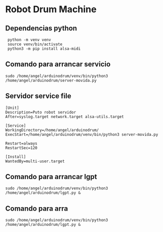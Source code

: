 # Robot Drum Machine

## Dependencias python

```shell
 python -m venv venv 
 source venv/bin/activate
 python3 -m pip install alsa-midi
```

## Comando para arrancar servicio
```
sudo /home/angel/arduinodrum/venv/bin/python3 /home/angel/arduinodrum/server-movida.py 
```

## Servidor service file

```
[Unit]
Description=Puto robot servidor
After=syslog.target network.target alsa-utils.target

[Service]
WorkingDirectory=/home/angel/arduinodrum/
ExecStart=/home/angel/arduinodrum/venv/bin/python3 server-movida.py 

Restart=always
RestartSec=120

[Install]
WantedBy=multi-user.target
```

## Comando para arrancar lgpt

```
sudo /home/angel/arduinodrum/venv/bin/python3 /home/angel/arduinodrum/lgpt.py & 
```

## Comando para arra

```
sudo /home/angel/arduinodrum/venv/bin/python3 /home/angel/arduinodrum/lgpt.py & 
```